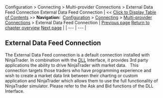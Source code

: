 ﻿
Configuration \> Connecting \> Multi\-provider Connections \> External Data Feed Connection
External Data Feed Connection
| \<\< [Click to Display Table of Contents](external_data_feed_connection.md) \>\> **Navigation:**     [Configuration](configuration.md) \> [Connecting](connecting.md) \> [Multi\-provider Connections](multi-provider-connections.md) \> External Data Feed Connection | [Previous page](connecting_to_kinetick.md) [Return to chapter overview](multi-provider-connections.md) [Next page](simulated_data_feed_connection.md) |
| --- | --- |
## External Data Feed Connection
The External Data Feed connection is a default connection installed with NinjaTrader. In combination with the [DLL](dll_interface.md) Interface, it provides 3rd party applications the ability to drive NinjaTrader with market data.
 
This connection targets those traders who have programming experience and wish to create a market data link between their charting or custom application and NinjaTrader which allows them to use the full functionality of NinjaTrader simulator. Please refer to the Ask and Bid functions of the DLL Interface.

